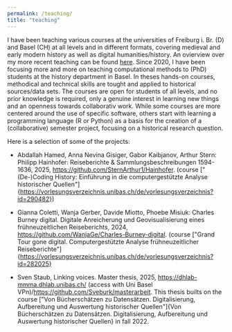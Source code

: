 ```yaml
---
permalink: /teaching/
title: "teaching"
---
```


I have been teaching various courses at the universities of Freiburg i. Br. (D) and Basel (CH) at all levels and in different formats, covering medieval and early modern history as well as digital humanities/history. 
An ovierview over my more recent teaching can be found [here](https://vorlesungsverzeichnis.unibas.ch/de/vorlesungsverzeichnis?periode=all&keyword=ina+cathrin+serif&z51=&search=1#searchResults).
Since 2020, I have been focusing more and more on teaching computational methods to (PhD) students at the history department in Basel.
In theses hands-on courses, methodical and technical skills are tought and applied to historical sources/data sets.
The courses are open for students of all levels, and no prior knowledge is required, only a genuine interest in learning new things and an openness towards collaborativ work.
While some courses are more centered around the use of specific software, others start with learning a programming language (R or Python) as a basis for the creation of a (collaborative) semester project, focusing on a historical research question.

Here is a selection of some of the projects:

- Abdallah Hamed, Anna Nevina Gisiger, Gabor Kaibjanov, Arthur Stern: Philipp Hainhofer: Reiseberichte & Sammlungsbeschreibungen 1594-1636, 2025, <https://github.com/SternArthur1/Hainhofer>. (course ["(De-)Coding History: Einführung in die computergestützte Analyse historischer Quellen"]{https://vorlesungsverzeichnis.unibas.ch/de/vorlesungsverzeichnis?id=290482})

- Gianna Coletti, Wanja Gerber, Davide Miotto, Phoebe Misiuk: Charles Burney digital. Digitale Anreicherung und Geovisualisierung eines frühneuzeitlichen Reiseberichts, 2024, <https://github.com/WanjaGe/Charles-Burney-digital>. (course ["Grand Tour gone digital. Computergestützte Analyse frühneuzeitlicher Reiseberichte"]{https://vorlesungsverzeichnis.unibas.ch/de/vorlesungsverzeichnis?id=282025}

- Sven Staub, Linking voices. Master thesis, 2025, <https://dhlab-mmma.dhlab.unibas.ch/> (access with Uni Basel VPn)/<https://github.com/Sveburk/masterarbeit>. This thesis builts on the course ["Von Bücherschätzen zu Datensätzen. Digitalisierung, Aufbereitung und Auswertung historischer Quellen"]{Von Bücherschätzen zu Datensätzen. Digitalisierung, Aufbereitung und Auswertung historischer Quellen} in fall 2022.
